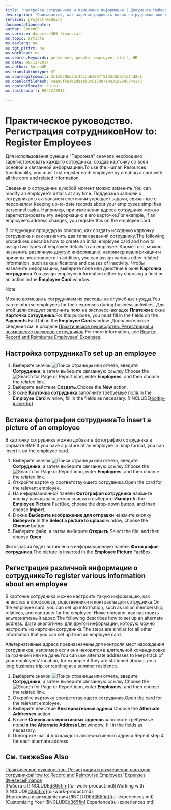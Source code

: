 ```yaml
---
title: "Настройка сотрудников и изменение информации | Документы Майкрософт"
description: "Описывается, как зарегистрировать новых сотрудников или изменить сведения для существующих сотрудников."
services: project-madeira
documentationcenter: 
author: SorenGP
ms.service: dynamics365-financials
ms.topic: article
ms.devlang: na
ms.tgt_pltfrm: na
ms.workload: na
ms.search.keywords: personnel, people, employee, staff, HR
ms.date: 08/11/2017
ms.author: SorenGP
ms.translationtype: HT
ms.sourcegitcommit: 2c13559bb3dc44cdb61697f5135c5b931e34d2a8
ms.openlocfilehash: ceea5fba1b2daeab3c517d87e3e31e29d53441c3
ms.contentlocale: ru-ru
ms.lasthandoff: 09/22/2017

---
```

# <a name="how-to-register-employees"></a><span data-ttu-id="fe525-103">Практическое руководство. Регистрация сотрудников</span><span class="sxs-lookup"><span data-stu-id="fe525-103">How to: Register Employees</span></span>
<span data-ttu-id="fe525-104">Для использования функции "Персонал" сначала необходимо зарегистрировать каждого сотрудника, создав карточку со всей основой и связанной информацией.</span><span class="sxs-lookup"><span data-stu-id="fe525-104">To use the Human Resources functionality, you must first register each employee by creating a card with all the core and related information.</span></span>

<span data-ttu-id="fe525-105">Сведения о сотруднике в любой момент можно изменить.</span><span class="sxs-lookup"><span data-stu-id="fe525-105">You can modify an employee's details at any time.</span></span> <span data-ttu-id="fe525-106">Поддержка записей о сотрудниках в актуальном состоянии упрощает задачи, связанные с персоналом.</span><span class="sxs-lookup"><span data-stu-id="fe525-106">Keeping up-to-date records about your employees simplifies personnel tasks.</span></span> <span data-ttu-id="fe525-107">Например, при изменении адреса сотрудника можно зарегистрировать эту информацию в его карточке.</span><span class="sxs-lookup"><span data-stu-id="fe525-107">For example, if an employee's address changes, you register this on the employee card.</span></span>

<span data-ttu-id="fe525-108">В следующих процедурах описано, как создать исходную карточку сотрудника и как назначить два типа сведений сотруднику.</span><span class="sxs-lookup"><span data-stu-id="fe525-108">The following procedures describe how to create an initial employee card and how to assign two types of employee details to an employee.</span></span> <span data-ttu-id="fe525-109">Кроме того, можно назначить различную другую информацию, например квалификации и причины неактивности.</span><span class="sxs-lookup"><span data-stu-id="fe525-109">In addition, you can assign various other related information, such as qualifications and causes of inactivity.</span></span> <span data-ttu-id="fe525-110">Чтобы назначить информацию, выберите поле или действие в окне **Карточка сотрудника**.</span><span class="sxs-lookup"><span data-stu-id="fe525-110">You assign employee information either by choosing a field or an action in the **Employee Card** window.</span></span>

> [!NOTE]  
> <span data-ttu-id="fe525-111">Можно возмещать сотрудникам их расходы на служебные нужды.</span><span class="sxs-lookup"><span data-stu-id="fe525-111">You can reimburse employees for their expenses during business activities.</span></span> <span data-ttu-id="fe525-112">Для этой цели следует заполнить поля на экспресс-вкладке **Платежи** в окне **Карточка сотрудника**.</span><span class="sxs-lookup"><span data-stu-id="fe525-112">For this purpose, you must fill in the fields on the **Payments** FastTab in the **Employee Card** window.</span></span> <span data-ttu-id="fe525-113">Дополнительные сведения см. в разделе [Практическое руководство. Регистрация и возмещение расходов сотрудников](finance-how-record-reimburse-employee-expenses.md).</span><span class="sxs-lookup"><span data-stu-id="fe525-113">For more information, see [How to: Record and Reimburse Employees' Expenses](finance-how-record-reimburse-employee-expenses.md).</span></span>

## <a name="to-set-up-an-employee"></a><span data-ttu-id="fe525-114">Настройка сотрудника</span><span class="sxs-lookup"><span data-stu-id="fe525-114">To set up an employee</span></span>
1. <span data-ttu-id="fe525-115">Выберите значок ![Поиск страницы или отчета](media/ui-search/search_small.png "Значок поиска страницы или отчета"), введите **Сотрудники**, а затем выберите связанную ссылку.</span><span class="sxs-lookup"><span data-stu-id="fe525-115">Choose the ![Search for Page or Report](media/ui-search/search_small.png "Search for Page or Report icon") icon, enter **Employees**, and then choose the related link.</span></span>
2. <span data-ttu-id="fe525-116">Выберите действие **Создать**.</span><span class="sxs-lookup"><span data-stu-id="fe525-116">Choose the **New** action.</span></span>
3. <span data-ttu-id="fe525-117">В окне **Карточка сотрудника** заполните требуемые поля.</span><span class="sxs-lookup"><span data-stu-id="fe525-117">In the **Employee Card** window, fill in the fields as necessary.</span></span> [!INCLUDE[tooltip-inline-tip](includes/tooltip-inline-tip_md.md)]

## <a name="to-insert-a-picture-of-an-employee"></a><span data-ttu-id="fe525-118">Вставка фотографии сотрудника</span><span class="sxs-lookup"><span data-stu-id="fe525-118">To insert a picture of an employee</span></span>
<span data-ttu-id="fe525-119">В карточку сотрудника можно добавить фотографию сотрудника в формате BMP.</span><span class="sxs-lookup"><span data-stu-id="fe525-119">If you have a picture of an employee in .bmp format, you can insert it on the employee card.</span></span>

1. <span data-ttu-id="fe525-120">Выберите значок ![Поиск страницы или отчета](media/ui-search/search_small.png "Значок поиска страницы или отчета"), введите **Сотрудники**, а затем выберите связанную ссылку.</span><span class="sxs-lookup"><span data-stu-id="fe525-120">Choose the ![Search for Page or Report](media/ui-search/search_small.png "Search for Page or Report icon") icon, enter **Employees**, and then choose the related link.</span></span>
2. <span data-ttu-id="fe525-121">Откройте карточку соответствующего сотрудника.</span><span class="sxs-lookup"><span data-stu-id="fe525-121">Open the card for the relevant employee.</span></span>
3. <span data-ttu-id="fe525-122">На информационной панели **Фотография сотрудника** нажмите кнопку раскрывающегося списка и выберите **Импорт**.</span><span class="sxs-lookup"><span data-stu-id="fe525-122">In the **Employee Picture** FactBox, choose the drop-down button, and then choose **Import**.</span></span>
4. <span data-ttu-id="fe525-123">В окне **Выберите изображение для отправки** нажмите кнопку **Выберите**.</span><span class="sxs-lookup"><span data-stu-id="fe525-123">In the **Select a picture to upload** window, choose the **Choose** button.</span></span>
5. <span data-ttu-id="fe525-124">Выберите файл, а затем выберите **Открыть**.</span><span class="sxs-lookup"><span data-stu-id="fe525-124">Select the file, and then choose **Open**.</span></span>

<span data-ttu-id="fe525-125">Фотография будет вставлена в информационную панель **Фотография сотрудника**.</span><span class="sxs-lookup"><span data-stu-id="fe525-125">The picture is inserted in the **Employee Picture** FactBox.</span></span>

## <a name="to-register-various-information-about-an-employee"></a><span data-ttu-id="fe525-126">Регистрация различной информации о сотруднике</span><span class="sxs-lookup"><span data-stu-id="fe525-126">To register various information about an employee</span></span>
<span data-ttu-id="fe525-127">В карточке сотрудника можно настроить такую информацию, как членство в профсоюзе, родственники и контракты для сотрудника.</span><span class="sxs-lookup"><span data-stu-id="fe525-127">On the employee card, you can set up information, such as union membership, relatives, and contracts for the employee.</span></span> <span data-ttu-id="fe525-128">Ниже описано, как настроить альтернативный адрес.</span><span class="sxs-lookup"><span data-stu-id="fe525-128">The following describes how to set up an alternate address.</span></span> <span data-ttu-id="fe525-129">Шаги аналогичны для другой информации, которую можно настроить из карточки сотрудника.</span><span class="sxs-lookup"><span data-stu-id="fe525-129">The steps are similar for all other information that you can set up from an employee card.</span></span>

<span data-ttu-id="fe525-130">Альтернативные адреса предназначены для контроля мест нахождения сотрудников, например если они находятся в длительной командировке за границей или на даче.</span><span class="sxs-lookup"><span data-stu-id="fe525-130">You can use alternate addresses to keep track of your employees’ location, for example if they are stationed abroad, on a long business trip, or residing at a summer residence.</span></span>

1. <span data-ttu-id="fe525-131">Выберите значок ![Поиск страницы или отчета](media/ui-search/search_small.png "Значок поиска страницы или отчета"), введите **Сотрудники**, а затем выберите связанную ссылку.</span><span class="sxs-lookup"><span data-stu-id="fe525-131">Choose the ![Search for Page or Report](media/ui-search/search_small.png "Search for Page or Report icon") icon, enter **Employees**, and then choose the related link.</span></span>
2. <span data-ttu-id="fe525-132">Откройте карточку соответствующего сотрудника.</span><span class="sxs-lookup"><span data-stu-id="fe525-132">Open the card for the relevant employee.</span></span>
3. <span data-ttu-id="fe525-133">Выберите действие **Альтернативные адреса**.</span><span class="sxs-lookup"><span data-stu-id="fe525-133">Choose the **Alternate Addresses** action.</span></span>
4. <span data-ttu-id="fe525-134">В окне **Список альтернативных адресов** заполните требуемые поля.</span><span class="sxs-lookup"><span data-stu-id="fe525-134">**In the Alternate Address List** window, fill in the fields as necessary.</span></span>
5. <span data-ttu-id="fe525-135">Повторите шаг 4 для каждого альтернативного адреса.</span><span class="sxs-lookup"><span data-stu-id="fe525-135">Repeat step 4 for each alternate address.</span></span>

## <a name="see-also"></a><span data-ttu-id="fe525-136">См. также</span><span class="sxs-lookup"><span data-stu-id="fe525-136">See Also</span></span>
[<span data-ttu-id="fe525-137">Практическое руководство. Регистрация и возмещение расходов сотрудников</span><span class="sxs-lookup"><span data-stu-id="fe525-137">How to: Record and Reimburse Employees' Expenses</span></span>](finance-how-record-reimburse-employee-expenses.md)  
[<span data-ttu-id="fe525-138">Финансы</span><span class="sxs-lookup"><span data-stu-id="fe525-138">Finance</span></span>](finance.md)  
<span data-ttu-id="fe525-139">[Работа с [!INCLUDE[d365fin](includes/d365fin_md.md)]](ui-work-product.md)</span><span class="sxs-lookup"><span data-stu-id="fe525-139">[Working with [!INCLUDE[d365fin](includes/d365fin_md.md)]](ui-work-product.md)</span></span>  
<span data-ttu-id="fe525-140">[Настройка взаимодействия [!INCLUDE[d365fin](includes/d365fin_md.md)]](ui-experiences.md)</span><span class="sxs-lookup"><span data-stu-id="fe525-140">[Customizing Your [!INCLUDE[d365fin](includes/d365fin_md.md)] Experience](ui-experiences.md)</span></span>

